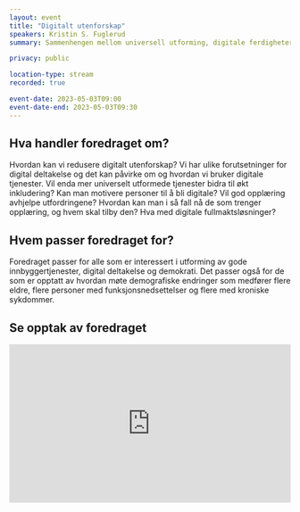 ```yaml
---
layout: event
title: "Digitalt utenforskap"
speakers: Kristin S. Fuglerud
summary: Sammenhengen mellom universell utforming, digitale ferdigheter og inkludering.

privacy: public

location-type: stream
recorded: true

event-date: 2023-05-03T09:00
event-date-end: 2023-05-03T09:30
---
```

## Hva handler foredraget om?
Hvordan kan vi redusere digitalt utenforskap? Vi har ulike forutsetninger for digital deltakelse og det kan påvirke om og hvordan vi bruker digitale tjenester. Vil enda mer universelt utformede tjenester bidra til økt inkludering? Kan man motivere personer til å bli digitale? Vil god opplæring avhjelpe utfordringene? Hvordan kan man i så fall nå de som trenger opplæring, og hvem skal tilby den? Hva med digitale fullmaktsløsninger? 

## Hvem passer foredraget for? 
Foredraget passer for alle som er interessert i utforming av gode innbyggertjenester, digital deltakelse og demokrati. Det passer også for de som er opptatt av hvordan møte demografiske endringer som medfører flere eldre, flere personer med funksjonsnedsettelser og flere med kroniske sykdommer.


## Se opptak av foredraget

<div style="padding:56.25% 0 0 0;position:relative;"><iframe src="https://player.vimeo.com/video/831465186?h=354e444ff8&amp;badge=0&amp;autopause=0&amp;player_id=0&amp;app_id=58479" frameborder="0" allow="autoplay; fullscreen; picture-in-picture" allowfullscreen style="position:absolute;top:0;left:0;width:100%;height:100%;" title="Digitalt utenforskap med Kristin Fuglerud"></iframe></div><script src="https://player.vimeo.com/api/player.js"></script>